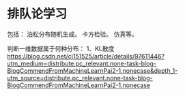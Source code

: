 # 排队论学习
包括：
泊松分布随机生成。
卡方检验。
仿真等。

判断一维数据属于何种分布：
1、KL散度
https://blog.csdn.net/cj151525/article/details/97611446?utm_medium=distribute.pc_relevant.none-task-blog-BlogCommendFromMachineLearnPai2-1.nonecase&depth_1-utm_source=distribute.pc_relevant.none-task-blog-BlogCommendFromMachineLearnPai2-1.nonecase

